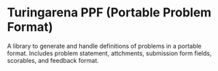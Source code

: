 # Turingarena PPF (Portable Problem Format)

A library to generate and handle definitions of problems in a portable format.
Includes problem statement, attchments, submission form fields, scorables, and feedback format.
